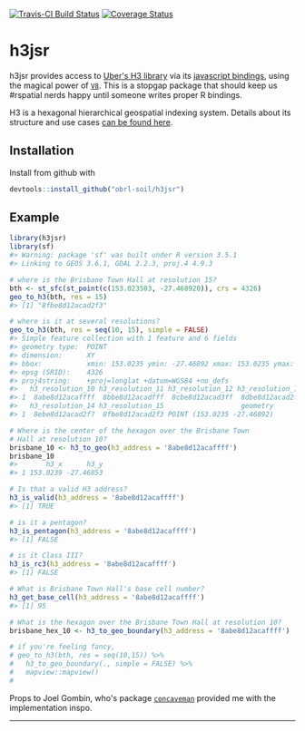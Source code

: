 <!-- README.md is generated from README.Rmd. Please edit that file -->
[![Travis-CI Build Status](https://travis-ci.com/obrl-soil/h3jsr.svg?branch=master)](https://travis-ci.com/obrl-soil/h3jsr) [![Coverage Status](https://img.shields.io/codecov/c/github/obrl-soil/h3jsr/master.svg)](https://codecov.io/github/obrl-soil/h3jsr?branch=master)

h3jsr
=====

h3jsr provides access to [Uber's H3 library](https://github.com/uber/h3) via its [javascript bindings](https://github.com/uber/h3-js), using the magical power of [`V8`](https://github.com/jeroen/v8). This is a stopgap package that should keep us \#rspatial nerds happy until someone writes proper R bindings.

H3 is a hexagonal hierarchical geospatial indexing system. Details about its structure and use cases [can be found here](https://uber.github.io/h3/#/documentation/overview/use-cases).

Installation
------------

Install from github with

``` r
devtools::install_github("obrl-soil/h3jsr")
```

Example
-------

``` r
library(h3jsr)
library(sf)
#> Warning: package 'sf' was built under R version 3.5.1
#> Linking to GEOS 3.6.1, GDAL 2.2.3, proj.4 4.9.3

# where is the Brisbane Town Hall at resolution 15?
bth <- st_sfc(st_point(c(153.023503, -27.468920)), crs = 4326)
geo_to_h3(bth, res = 15)
#> [1] "8fbe8d12acad2f3"

# where is it at several resolutions?
geo_to_h3(bth, res = seq(10, 15), simple = FALSE)
#> Simple feature collection with 1 feature and 6 fields
#> geometry type:  POINT
#> dimension:      XY
#> bbox:           xmin: 153.0235 ymin: -27.46892 xmax: 153.0235 ymax: -27.46892
#> epsg (SRID):    4326
#> proj4string:    +proj=longlat +datum=WGS84 +no_defs
#>   h3_resolution_10 h3_resolution_11 h3_resolution_12 h3_resolution_13
#> 1  8abe8d12acaffff  8bbe8d12acadfff  8cbe8d12acad3ff  8dbe8d12acad2ff
#>   h3_resolution_14 h3_resolution_15                   geometry
#> 1  8ebe8d12acad2f7  8fbe8d12acad2f3 POINT (153.0235 -27.46892)

# Where is the center of the hexagon over the Brisbane Town 
# Hall at resolution 10?
brisbane_10 <- h3_to_geo(h3_address = '8abe8d12acaffff')
brisbane_10
#>       h3_x      h3_y
#> 1 153.0239 -27.46853

# Is that a valid H3 address?
h3_is_valid(h3_address = '8abe8d12acaffff')
#> [1] TRUE

# is it a pentagon?
h3_is_pentagon(h3_address = '8abe8d12acaffff')
#> [1] FALSE

# is it Class III?
h3_is_rc3(h3_address = '8abe8d12acaffff')
#> [1] FALSE

# What is Brisbane Town Hall's base cell number?
h3_get_base_cell(h3_address = '8abe8d12acaffff')
#> [1] 95

# What is the hexagon over the Brisbane Town Hall at resolution 10?
brisbane_hex_10 <- h3_to_geo_boundary(h3_address = '8abe8d12acaffff')

# if you're feeling fancy,
# geo_to_h3(bth, res = seq(10,15)) %>%
#   h3_to_geo_boundary(., simple = FALSE) %>%
#   mapview::mapview()
#  
```

Props to Joel Gombin, who's package [`concaveman`](https://github.com/joelgombin/concaveman) provided me with the implementation inspo.

------------------------------------------------------------------------
